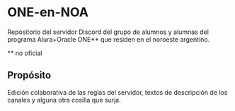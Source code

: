 # ONE-en-NOA

Repositorio del servidor Discord del grupo de alumnos y alumnas del programa Alura+Oracle ONE** que residen en el noroeste argentino.

** no oficial

## Propósito

Edición colaborativa de las reglas del servidor, textos de descripción de los canales y alguna otra cosilla que surja.
